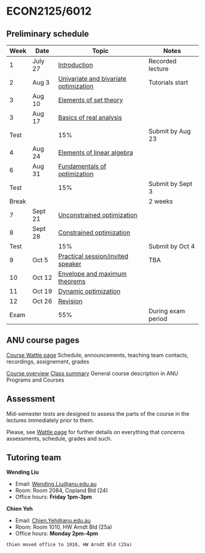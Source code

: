 # ECON2125/6012

## Preliminary schedule

| Week | Date | Topic | Notes |
| ---- | ---- | ----- | ----- |
| 1    | July 27   | [Introduction](01.introduction) | Recorded lecture |
| 2    | Aug 3  | [Univariate and bivariate optimization](02.optimization_intro) | Tutorials start |
| 3    | Aug 10 | [Elements of set theory](03.set_theory) |  |
| 3    | Aug 17 | [Basics of real analysis](04.basic_analysis) |  |
| Test | | 15% | Submit by Aug 23 |
| 4    | Aug 24 | [Elements of linear algebra](05.linear_algebra) |  |
| 6    | Aug 31 | [Fundamentals of optimization](06.optimization_fundamentals) |  |
| Test | | 15% | Submit by Sept 3 |
| Break | |  | 2 weeks |
| 7    | Sept 21 | [Unconstrained optimization](07.unconstrained) |   |
| 8    | Sept 28 | [Constrained optimization](08.constrained) |   |
| Test | | 15% | Submit by Oct 4 |
| 9    | Oct 5 | [Practical session/invited speaker](09.practical_session) | TBA |
| 10   | Oct 12 | [Envelope and maximum theorems](10.envelope_maximum) |   |
| 11   | Oct 19 | [Dynamic optimization](11.dynamic) |   |
| 12   | Oct 26 | [Revision](12.revision.md) |   |
| Exam |  | 55% | During exam period |

## ANU course pages

[Course Wattle page](https://wattlecourses.anu.edu.au/course/view.php?id=41102)
Schedule, announcements, teaching team contacts, recordings, assignement, grades

[Course overview](https://programsandcourses.anu.edu.au/2023/course/ECON2125#terms) 
[Class summary](https://programsandcourses.anu.edu.au/course/ECON2125/Second%20Semester/6275) 
General course description in ANU Programs and Courses

## Assessment

Mid-semester tests are designed to assess the parts of the course in the lectures immediately prior to them.

Please, see [Wattle page](https://wattlecourses.anu.edu.au/course/view.php?id=41102)
for further details on everything that concerns assessments, schedule, grades and such.

## Tutoring team

**Wending Liu**

- Email: Wending.Liu@anu.edu.au
- Room: Room 2084, Copland Bld (24)
- Office hours: **Friday 1pm-3pm**

**Chien Yeh**

- Email: Chien.Yeh@anu.edu.au
- Room: Room 1010, HW Arndt Bld (25a)
- Office hours: **Monday 2pm-4pm**

```{note}
Chien moved office to 1010, HW Arndt Bld (25a)
```

<!-- ## List of topics

```{tableofcontents}
``` -->

